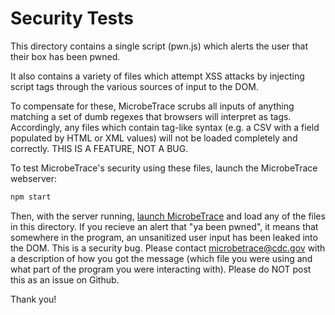 # Security Tests

This directory contains a single script (pwn.js) which alerts the user that
their box has been pwned.

It also contains a variety of files which attempt XSS attacks by injecting
script tags through the various sources of input to the DOM.

To compensate for these, MicrobeTrace scrubs all inputs of anything matching a
set of dumb regexes that browsers will interpret as tags. Accordingly, any files
which contain tag-like syntax (e.g. a CSV with a field populated by HTML or XML
values) will not be loaded completely and correctly.
THIS IS A FEATURE, NOT A BUG.

To test MicrobeTrace's security using these files, launch the MicrobeTrace
webserver:

```sh
npm start
```

Then, with the server running, [launch MicrobeTrace](http://localhost:5000) and
load any of the files in this directory. If you recieve an alert that
"ya been pwned", it means that somewhere in the program, an unsanitized user
input has been leaked into the DOM. This is a security bug.
Please contact microbetrace@cdc.gov with a description of how you got the
message (which file you were using and what part of the program you were
interacting with). Please do NOT post this as an issue on Github.

Thank you!
